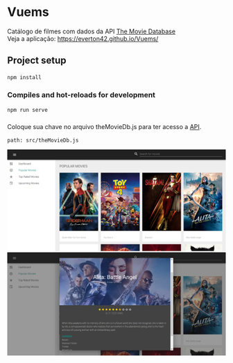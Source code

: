 # Vuems
Catálogo de filmes com dados da API [The Movie Database](https://www.themoviedb.org/)   
Veja a aplicação: https://everton42.github.io/Vuems/
## Project setup
```
npm install
```

### Compiles and hot-reloads for development
```
npm run serve
```
###

Coloque sua chave no arquivo theMovieDb.js para ter acesso a [API](https://www.themoviedb.org/).

    path: src/theMovieDb.js
    
![Screenshot](popular.PNG)
![Screenshot2](moviedatails.PNG)
